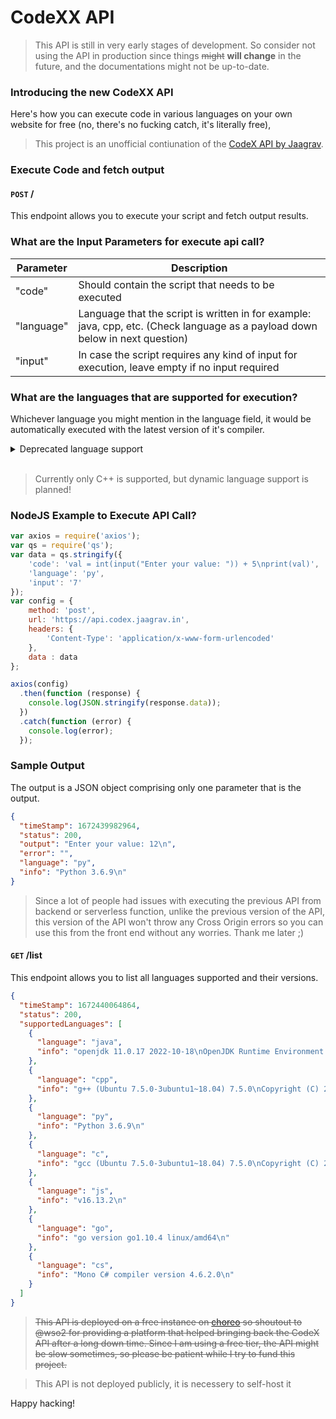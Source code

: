 # CodeXX API

> This API is still in very early stages of development. So consider not using the API in production since things ~~might~~ **will change** in the future, and the documentations might not be up-to-date.

### Introducing the new CodeXX API

Here's how you can execute code in various languages on your own website for free (no, there's no fucking catch, it's literally free),

>This project is an unofficial contiunation of the [CodeX API by Jaagrav](https://github.com/Jaagrav/CodeX-API).

### Execute Code and fetch output

#### `POST` /

This endpoint allows you to execute your script and fetch output results.

### What are the Input Parameters for execute api call?

| Parameter  | Description                                                                                                                   |
| ---------- | ----------------------------------------------------------------------------------------------------------------------------- |
| "code"     | Should contain the script that needs to be executed                                                                           |
| "language" | Language that the script is written in for example: java, cpp, etc. (Check language as a payload down below in next question) |
| "input"    | In case the script requires any kind of input for execution, leave empty if no input required                                 |

### What are the languages that are supported for execution?

Whichever language you might mention in the language field, it would be automatically executed with the latest version of it's compiler.
<details>
<summary>Deprecated language support</summary>

  | Languages | Language as a payload |
  |-----------|-----------------------|
  | Java | java |
  | Python | py |
  | C++ | cpp |
  | C | c |
  | GoLang | go |
  | C# | cs |
  | NodeJS | js |

  More coming very soon!

</details><br>

>Currently only C++ is supported, but dynamic language support is planned!

### NodeJS Example to Execute API Call?

```js
var axios = require('axios');
var qs = require('qs');
var data = qs.stringify({
    'code': 'val = int(input("Enter your value: ")) + 5\nprint(val)',
    'language': 'py',
    'input': '7'
});
var config = {
    method: 'post',
    url: 'https://api.codex.jaagrav.in',
    headers: {
        'Content-Type': 'application/x-www-form-urlencoded'
    },
    data : data
};

axios(config)
  .then(function (response) {
    console.log(JSON.stringify(response.data));
  })
  .catch(function (error) {
    console.log(error);
  });
```

### Sample Output

The output is a JSON object comprising only one parameter that is the output.

```json
{
  "timeStamp": 1672439982964,
  "status": 200,
  "output": "Enter your value: 12\n",
  "error": "",
  "language": "py",
  "info": "Python 3.6.9\n"
}
```

> Since a lot of people had issues with executing the previous API from backend or serverless function, unlike the previous version of the API, this version of the API won't throw any Cross Origin errors so you can use this from the front end without any worries. Thank me later ;)

#### `GET` /list

This endpoint allows you to list all languages supported and their versions.

```json
{
  "timeStamp": 1672440064864,
  "status": 200,
  "supportedLanguages": [
    {
      "language": "java",
      "info": "openjdk 11.0.17 2022-10-18\nOpenJDK Runtime Environment (build 11.0.17+8-post-Ubuntu-1ubuntu218.04)\nOpenJDK 64-Bit Server VM (build 11.0.17+8-post-Ubuntu-1ubuntu218.04, mixed mode, sharing)\n"
    },
    {
      "language": "cpp",
      "info": "g++ (Ubuntu 7.5.0-3ubuntu1~18.04) 7.5.0\nCopyright (C) 2017 Free Software Foundation, Inc.\nThis is free software; see the source for copying conditions.  There is NO\nwarranty; not even for MERCHANTABILITY or FITNESS FOR A PARTICULAR PURPOSE.\n\n"
    },
    {
      "language": "py",
      "info": "Python 3.6.9\n"
    },
    {
      "language": "c",
      "info": "gcc (Ubuntu 7.5.0-3ubuntu1~18.04) 7.5.0\nCopyright (C) 2017 Free Software Foundation, Inc.\nThis is free software; see the source for copying conditions.  There is NO\nwarranty; not even for MERCHANTABILITY or FITNESS FOR A PARTICULAR PURPOSE.\n\n"
    },
    {
      "language": "js",
      "info": "v16.13.2\n"
    },
    {
      "language": "go",
      "info": "go version go1.10.4 linux/amd64\n"
    },
    {
      "language": "cs",
      "info": "Mono C# compiler version 4.6.2.0\n"
    }
  ]
}
```

> ~~This API is deployed on a free instance on [choreo](https://choreo.dev/) so shoutout to @wso2 for providing a platform that helped bringing back the CodeX API after a long down time. Since I am using a free tier, the API might be slow sometimes, so please be patient while I try to fund this project.~~

> This API is not deployed publicly, it is necessery to self-host it

Happy hacking!
